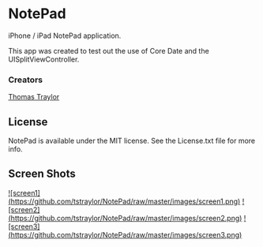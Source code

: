 NotePad
=======

iPhone / iPad NotePad application.

This app was created to test out the use of Core Date and the UISplitViewController. 

### Creators

[Thomas Traylor](http://github.com/tstraylor)

## License

NotePad is available under the MIT license. See the License.txt file for more info.

Screen Shots
------------
[![screen1] (https://github.com/tstraylor/NotePad/raw/master/images/screen1.png)](https://github.com/tstraylor/NotePad/raw/master/images/screen1.png)
[![screen2] (https://github.com/tstraylor/NotePad/raw/master/images/screen2.png)](https://github.com/tstraylor/NotePad/raw/master/images/screen2.png)
[![screen3] (https://github.com/tstraylor/NotePad/raw/master/images/screen3.png)](https://github.com/tstraylor/NotePad/raw/master/images/screen3.png)
